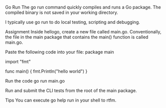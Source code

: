 Go Run
The go run command quickly compiles and runs a Go package. The compiled binary is not saved in your working directory.

I typically use go run to do local testing, scripting and debugging.

Assignment
Inside hellogo, create a new file called main.go.
Conventionally, the file in the main package that contains the main() function is called main.go.

Paste the following code into your file:
package main

import "fmt"

func main() {
	fmt.Println("hello world")
}

Run the code
go run main.go

Run and submit the CLI tests from the root of the main package.

Tips
You can execute go help run in your shell to rtfm.






